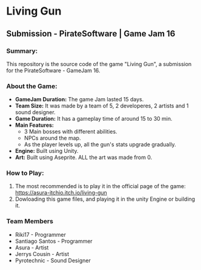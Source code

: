 # Living Gun
## Submission - PirateSoftware | Game Jam 16

###  Summary:
This repository is the source code of the game "Living Gun", a submission for the PirateSoftware - GameJam 16. 

### About the Game:
- **GameJam Duration:** The game Jam lasted 15 days.
- **Team Size:** It was made by a team of 5, 2 developeres, 2 artists and 1 sound designer. 
- **Game Duration:** It has a gameplay time of around 15 to 30 min.
- **Main Features:**
   - 3  Main bosses with different abilities.
   - NPCs around the map.
   - As the player levels up, all the gun's stats upgrade gradually.
- **Engine:** Built using Unity.
- **Art:** Built using Aseprite. ALL the art was made from 0. 

### How to Play:
1. The most recommended is to play it in the official page of the game: https://asura-itchio.itch.io/living-gun
2. Dowloading this game files, and playing it in the unity Engine or building it. 

###  Team Members
- Riki17 - Programmer
- Santiago Santos - Programmer
- Asura - Artist 
- Jerrys Cousin - Artist 
- Pyrotechnic - Sound Designer 
